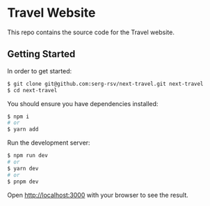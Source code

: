# Travel Website

This repo contains the source code for the Travel website.

## Getting Started

In order to get started:

```sh
$ git clone git@github.com:serg-rsv/next-travel.git next-travel
$ cd next-travel
```

You should ensure you have dependencies installed:

```sh
$ npm i
# or
$ yarn add
```

Run the development server:

```bash
$ npm run dev
# or
$ yarn dev
# or
$ pnpm dev
```

Open [http://localhost:3000](http://localhost:3000) with your browser to see the result.
